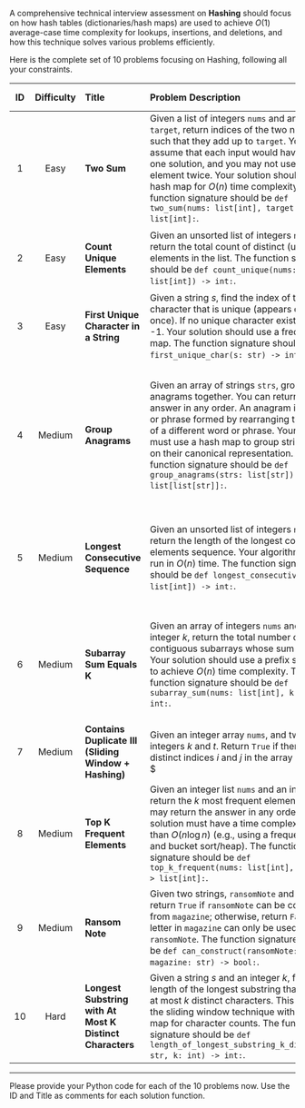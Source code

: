 A comprehensive technical interview assessment on **Hashing** should focus on how hash tables (dictionaries/hash maps) are used to achieve $O(1)$ average-case time complexity for lookups, insertions, and deletions, and how this technique solves various problems efficiently.

Here is the complete set of 10 problems focusing on Hashing, following all your constraints.

| ID | Difficulty | Title | Problem Description | Example Case |
| :---: | :---: | :--- | :--- | :--- |
| 1 | Easy | **Two Sum** | Given a list of integers `nums` and an integer `target`, return indices of the two numbers such that they add up to `target`. You may assume that each input would have exactly one solution, and you may not use the same element twice. Your solution should use a hash map for $O(n)$ time complexity. The function signature should be `def two_sum(nums: list[int], target: int) -> list[int]:`. | **Input:** `nums = [2, 7, 11, 15]`, `target = 9`<br>**Expected Output:** `[0, 1]` |
| 2 | Easy | **Count Unique Elements** | Given an unsorted list of integers `nums`, return the total count of distinct (unique) elements in the list. The function signature should be `def count_unique(nums: list[int]) -> int:`. | **Input:** `nums = [1, 2, 2, 3, 1, 4, 5, 4]`<br>**Expected Output:** `5` |
| 3 | Easy | **First Unique Character in a String** | Given a string $s$, find the index of the first character that is unique (appears only once). If no unique character exists, return -1. Your solution should use a frequency map. The function signature should be `def first_unique_char(s: str) -> int:`. | **Input:** `s = "leetcode"`<br>**Expected Output:** `0` |
| 4 | Medium | **Group Anagrams** | Given an array of strings `strs`, group the anagrams together. You can return the answer in any order. An anagram is a word or phrase formed by rearranging the letters of a different word or phrase. Your solution must use a hash map to group strings based on their canonical representation. The function signature should be `def group_anagrams(strs: list[str]) -> list[list[str]]:`. | **Input:** `strs = ["eat", "tea", "tan", "ate", "nat", "bat"]`<br>**Expected Output:** `[["eat", "tea", "ate"], ["tan", "nat"], ["bat"]]` |
| 5 | Medium | **Longest Consecutive Sequence** | Given an unsorted list of integers `nums`, return the length of the longest consecutive elements sequence. Your algorithm must run in $O(n)$ time. The function signature should be `def longest_consecutive(nums: list[int]) -> int:`. | **Input:** `nums = [100, 4, 200, 1, 3, 2]`<br>**Expected Output:** `4` (The sequence is $1, 2, 3, 4$) |
| 6 | Medium | **Subarray Sum Equals K** | Given an array of integers `nums` and an integer $k$, return the total number of contiguous subarrays whose sum equals $k$. Your solution should use a prefix sum map to achieve $O(n)$ time complexity. The function signature should be `def subarray_sum(nums: list[int], k: int) -> int:`. | **Input:** `nums = [1, 1, 1]`, $k=2$<br>**Expected Output:** `2` (Subarrays: `[1, 1]` at index 0 and `[1, 1]` at index 1) |
| 7 | Medium | **Contains Duplicate III (Sliding Window + Hashing)** | Given an integer array `nums`, and two integers $k$ and $t$. Return `True` if there are two distinct indices $i$ and $j$ in the array such that $|\text{nums}[i] - \text{nums}[j]| \le t$ and $|i - j| \le k$. Your solution must use a hash-based technique (e.g., bucket sort/hash buckets) combined with a sliding window for efficiency. The function signature should be `def contains_nearby_almost_duplicate(nums: list[int], k: int, t: int) -> bool:`. | **Input:** `nums = [1, 5, 9, 1, 5, 9]`, $k=2$, $t=3$<br>**Expected Output:** `False` |
| 8 | Medium | **Top K Frequent Elements** | Given an integer list `nums` and an integer $k$, return the $k$ most frequent elements. You may return the answer in any order. Your solution must have a time complexity better than $O(n \log n)$ (e.g., using a frequency map and bucket sort/heap). The function signature should be `def top_k_frequent(nums: list[int], k: int) -> list[int]:`. | **Input:** `nums = [1, 1, 1, 2, 2, 3]`, $k=2$<br>**Expected Output:** `[1, 2]` (Order may vary) |
| 9 | Medium | **Ransom Note** | Given two strings, `ransomNote` and `magazine`, return `True` if `ransomNote` can be constructed from `magazine`; otherwise, return `False`. Each letter in `magazine` can only be used once in `ransomNote`. The function signature should be `def can_construct(ransomNote: str, magazine: str) -> bool:`. | **Input:** `ransomNote = "aa"`, `magazine = "aab"`<br>**Expected Output:** `True` |
| 10 | Hard | **Longest Substring with At Most K Distinct Characters** | Given a string $s$ and an integer $k$, find the length of the longest substring that contains at most $k$ distinct characters. This combines the sliding window technique with a hash map for character counts. The function signature should be `def length_of_longest_substring_k_distinct(s: str, k: int) -> int:`. | **Input:** `s = "eceba"`, $k=2$<br>**Expected Output:** `3` (Substring "ece") |

-----

Please provide your Python code for each of the 10 problems now. Use the ID and Title as comments for each solution function.